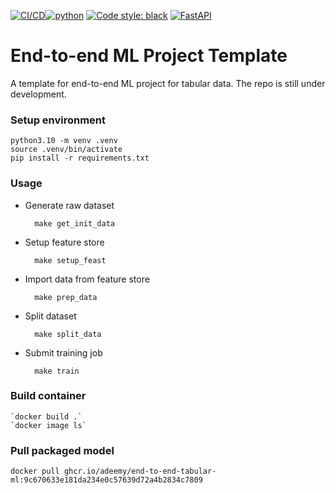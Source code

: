 [![CI/CD](https://github.com/Adeemy/end-to-end-tabular-ml/actions/workflows/main.yml/badge.svg?branch=main)](https://github.com/Adeemy/end-to-end-tabular-ml/actions/workflows/main.yml)[![python](https://img.shields.io/badge/python-3.10-blue.svg)](https://www.python.org)
[![Code style: black](https://img.shields.io/badge/code%20style-black-000000.svg)](https://github.com/psf/black)
[![FastAPI](https://img.shields.io/badge/FastAPI-0.99.1-009688.svg?style=flat&logo=FastAPI&logoColor=white)](https://fastapi.tiangolo.com)

# End-to-end ML Project Template

A template for end-to-end ML project for tabular data. The repo is still under development.

### Setup environment

    python3.10 -m venv .venv
    source .venv/bin/activate
    pip install -r requirements.txt

### Usage

- Generate raw dataset

        make get_init_data

- Setup feature store

        make setup_feast

- Import data from feature store

        make prep_data

- Split dataset

        make split_data

- Submit training job

        make train

### Build container

    `docker build .`
    `docker image ls`

### Pull packaged model

    docker pull ghcr.io/adeemy/end-to-end-tabular-ml:9c670633e181da234e0c57639d72a4b2834c7809

